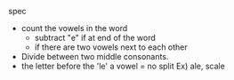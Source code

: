 spec
<!--

- split consonant = when two consonants are in a row
- word end with 'le' = Divide 1 letter before the 'le.'
- when the word ends in "ckle" = when the word ends in "ckle" split at the consonant just before the "le".
    Ex) tac|kle.
-  the letter before the 'le' a vowel = no split
    Ex) ale, scale
    - Never split 2 consonants that make only 1 sound when pronounced together and aren't the same letter (i.e., 'ff').
      ex)th, sh, ph, th, ch, & wh
- s the consonant surrounded by vowels?
- -->


- count the vowels in the word
  * subtract "e" if at end of the word
  * if there are two vowels next to each other
- Divide between two middle consonants.
-  the letter before the 'le' a vowel = no split
    Ex) ale, scale
